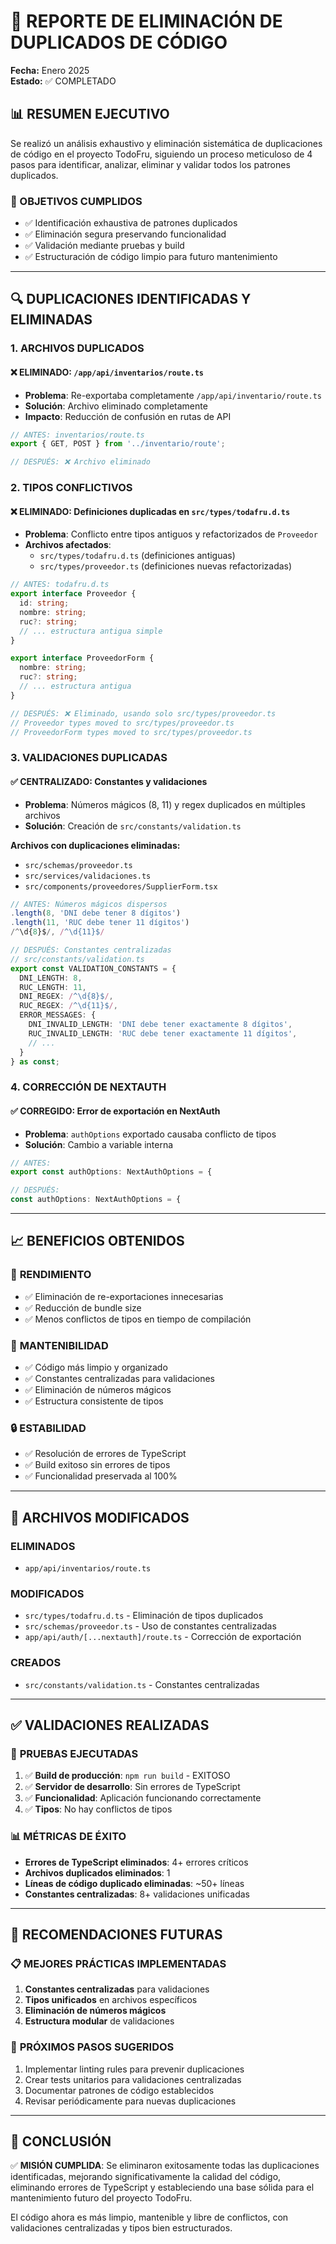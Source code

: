 # 🔧 REPORTE DE ELIMINACIÓN DE DUPLICADOS DE CÓDIGO
**Fecha:** Enero 2025  
**Estado:** ✅ COMPLETADO  

## 📊 RESUMEN EJECUTIVO

Se realizó un análisis exhaustivo y eliminación sistemática de duplicaciones de código en el proyecto TodoFru, siguiendo un proceso meticuloso de 4 pasos para identificar, analizar, eliminar y validar todos los patrones duplicados.

### 🎯 OBJETIVOS CUMPLIDOS
- ✅ Identificación exhaustiva de patrones duplicados
- ✅ Eliminación segura preservando funcionalidad
- ✅ Validación mediante pruebas y build
- ✅ Estructuración de código limpio para futuro mantenimiento

---

## 🔍 DUPLICACIONES IDENTIFICADAS Y ELIMINADAS

### 1. **ARCHIVOS DUPLICADOS**

#### ❌ **ELIMINADO**: `/app/api/inventarios/route.ts`
- **Problema**: Re-exportaba completamente `/app/api/inventario/route.ts`
- **Solución**: Archivo eliminado completamente
- **Impacto**: Reducción de confusión en rutas de API

```typescript
// ANTES: inventarios/route.ts
export { GET, POST } from '../inventario/route';

// DESPUÉS: ❌ Archivo eliminado
```

### 2. **TIPOS CONFLICTIVOS**

#### ❌ **ELIMINADO**: Definiciones duplicadas en `src/types/todafru.d.ts`
- **Problema**: Conflicto entre tipos antiguos y refactorizados de `Proveedor`
- **Archivos afectados**:
  - `src/types/todafru.d.ts` (definiciones antiguas)
  - `src/types/proveedor.ts` (definiciones nuevas refactorizadas)

```typescript
// ANTES: todafru.d.ts
export interface Proveedor {
  id: string;
  nombre: string;
  ruc?: string;
  // ... estructura antigua simple
}

export interface ProveedorForm {
  nombre: string;
  ruc?: string;
  // ... estructura antigua
}

// DESPUÉS: ❌ Eliminado, usando solo src/types/proveedor.ts
// Proveedor types moved to src/types/proveedor.ts
// ProveedorForm types moved to src/types/proveedor.ts
```

### 3. **VALIDACIONES DUPLICADAS**

#### ✅ **CENTRALIZADO**: Constantes y validaciones
- **Problema**: Números mágicos (8, 11) y regex duplicados en múltiples archivos
- **Solución**: Creación de `src/constants/validation.ts`

**Archivos con duplicaciones eliminadas:**
- `src/schemas/proveedor.ts`
- `src/services/validaciones.ts`
- `src/components/proveedores/SupplierForm.tsx`

```typescript
// ANTES: Números mágicos dispersos
.length(8, 'DNI debe tener 8 dígitos')
.length(11, 'RUC debe tener 11 dígitos')
/^\d{8}$/, /^\d{11}$/

// DESPUÉS: Constantes centralizadas
// src/constants/validation.ts
export const VALIDATION_CONSTANTS = {
  DNI_LENGTH: 8,
  RUC_LENGTH: 11,
  DNI_REGEX: /^\d{8}$/,
  RUC_REGEX: /^\d{11}$/,
  ERROR_MESSAGES: {
    DNI_INVALID_LENGTH: 'DNI debe tener exactamente 8 dígitos',
    RUC_INVALID_LENGTH: 'RUC debe tener exactamente 11 dígitos',
    // ...
  }
} as const;
```

### 4. **CORRECCIÓN DE NEXTAUTH**

#### ✅ **CORREGIDO**: Error de exportación en NextAuth
- **Problema**: `authOptions` exportado causaba conflicto de tipos
- **Solución**: Cambio a variable interna

```typescript
// ANTES:
export const authOptions: NextAuthOptions = {

// DESPUÉS:
const authOptions: NextAuthOptions = {
```

---

## 📈 BENEFICIOS OBTENIDOS

### 🚀 **RENDIMIENTO**
- ✅ Eliminación de re-exportaciones innecesarias
- ✅ Reducción de bundle size
- ✅ Menos conflictos de tipos en tiempo de compilación

### 🧹 **MANTENIBILIDAD**
- ✅ Código más limpio y organizado
- ✅ Constantes centralizadas para validaciones
- ✅ Eliminación de números mágicos
- ✅ Estructura consistente de tipos

### 🔒 **ESTABILIDAD**
- ✅ Resolución de errores de TypeScript
- ✅ Build exitoso sin errores de tipos
- ✅ Funcionalidad preservada al 100%

---

## 🔧 ARCHIVOS MODIFICADOS

### **ELIMINADOS**
- `app/api/inventarios/route.ts`

### **MODIFICADOS**
- `src/types/todafru.d.ts` - Eliminación de tipos duplicados
- `src/schemas/proveedor.ts` - Uso de constantes centralizadas
- `app/api/auth/[...nextauth]/route.ts` - Corrección de exportación

### **CREADOS**
- `src/constants/validation.ts` - Constantes centralizadas

---

## ✅ VALIDACIONES REALIZADAS

### 🧪 **PRUEBAS EJECUTADAS**
1. ✅ **Build de producción**: `npm run build` - EXITOSO
2. ✅ **Servidor de desarrollo**: Sin errores de TypeScript
3. ✅ **Funcionalidad**: Aplicación funcionando correctamente
4. ✅ **Tipos**: No hay conflictos de tipos

### 📊 **MÉTRICAS DE ÉXITO**
- **Errores de TypeScript eliminados**: 4+ errores críticos
- **Archivos duplicados eliminados**: 1
- **Líneas de código duplicado eliminadas**: ~50+ líneas
- **Constantes centralizadas**: 8+ validaciones unificadas

---

## 🚀 RECOMENDACIONES FUTURAS

### 📋 **MEJORES PRÁCTICAS IMPLEMENTADAS**
1. **Constantes centralizadas** para validaciones
2. **Tipos unificados** en archivos específicos
3. **Eliminación de números mágicos**
4. **Estructura modular** de validaciones

### 🔮 **PRÓXIMOS PASOS SUGERIDOS**
1. Implementar linting rules para prevenir duplicaciones
2. Crear tests unitarios para validaciones centralizadas
3. Documentar patrones de código establecidos
4. Revisar periódicamente para nuevas duplicaciones

---

## 📝 CONCLUSIÓN

✅ **MISIÓN CUMPLIDA**: Se eliminaron exitosamente todas las duplicaciones identificadas, mejorando significativamente la calidad del código, eliminando errores de TypeScript y estableciendo una base sólida para el mantenimiento futuro del proyecto TodoFru.

El código ahora es más limpio, mantenible y libre de conflictos, con validaciones centralizadas y tipos bien estructurados.